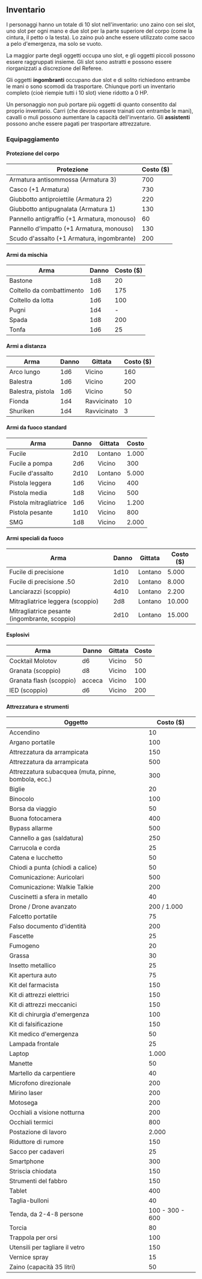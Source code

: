 ## Inventario

I personaggi hanno un totale di 10 slot nell'inventario: uno zaino con sei slot, uno slot per ogni mano e due slot per la parte superiore del corpo (come la cintura, il petto o la testa). Lo zaino può anche essere utilizzato come sacco a pelo d'emergenza, ma solo se vuoto.

La maggior parte degli oggetti occupa uno slot, e gli oggetti piccoli possono essere raggruppati insieme. Gli slot sono astratti e possono essere riorganizzati a discrezione del Referee.

Gli oggetti **ingombranti** occupano due slot e di solito richiedono entrambe le mani o sono scomodi da trasportare. Chiunque porti un inventario completo (cioè riempie tutti i 10 slot) viene ridotto a 0 HP.

Un personaggio non può portare più oggetti di quanto consentito dal proprio inventario. Carri (che devono essere trainati con entrambe le mani), cavalli o muli possono aumentare la capacità dell'inventario. Gli **assistenti** possono anche essere pagati per trasportare attrezzature.

### Equipaggiamento

#### Protezione del corpo

| Protezione                                  | Costo ($) |
| ------------------------------------------- | --------- |
| Armatura antisommossa (Armatura 3)          | 700       |
| Casco (+1 Armatura)                         | 730       |
| Giubbotto antiproiettile (Armatura 2)       | 220       |
| Giubbotto antipugnalata (Armatura 1)        | 130       |
| Pannello antigraffio (+1 Armatura, monouso) | 60        |
| Pannello d'impatto (+1 Armatura, monouso)   | 130       |
| Scudo d'assalto (+1 Armatura, ingombrante)  | 200       |


#### Armi da mischia

| Arma                      | Danno | Costo ($) |
| ------------------------- | ----- | --------- |
| Bastone                   | 1d8   | 20        |
| Coltello da combattimento | 1d6   | 175       |
| Coltello da lotta         | 1d6   | 100       |
| Pugni                     | 1d4   | -         |
| Spada                     | 1d8   | 200       |
| Tonfa                     | 1d6   | 25        |

#### Armi a distanza

| Arma              | Danno | Gittata     | Costo ($) |
| ----------------- | ----- | ----------- | --------- |
| Arco lungo        | 1d6   | Vicino      | 160       |
| Balestra          | 1d6   | Vicino      | 200       |
| Balestra, pistola | 1d6   | Vicino      | 50        |
| Fionda            | 1d4   | Ravvicinato | 10        |
| Shuriken          | 1d4   | Ravvicinato | 3         |


#### Armi da fuoco standard

| Arma                   | Danno | Gittata | Costo |
| ---------------------- | ----- | ------- | ----- |
| Fucile                 | 2d10  | Lontano | 1.000 |
| Fucile a pompa         | 2d6   | Vicino  | 300   |
| Fucile d'assalto       | 2d10  | Lontano | 5.000 |
| Pistola leggera        | 1d6   | Vicino  | 400   |
| Pistola media          | 1d8   | Vicino  | 500   |
| Pistola mitragliatrice | 1d6   | Vicino  | 1.200 |
| Pistola pesante        | 1d10  | Vicino  | 800   |
| SMG                    | 1d8   | Vicino  | 2.000 |

#### Armi speciali da fuoco

| Arma                                          | Danno | Gittata | Costo ($) |
| --------------------------------------------- | ----- | ------- | --------- |
| Fucile di precisione                          | 1d10  | Lontano | 5.000     |
| Fucile di precisione .50                      | 2d10  | Lontano | 8.000     |
| Lanciarazzi (scoppio)                         | 4d10  | Lontano | 2.200     |
| Mitragliatrice leggera (scoppio)              | 2d8   | Lontano | 10.000    |
| Mitragliatrice pesante (ingombrante, scoppio) | 2d10  | Lontano | 15.000    |

#### Esplosivi

| Arma                    | Danno  | Gittata | Costo |
| ----------------------- | ------ | ------- | ----- |
| Cocktail Molotov        | d6     | Vicino  | 50    |
| Granata (scoppio)       | d8     | Vicino  | 100   |
| Granata flash (scoppio) | acceca | Vicino  | 100   |
| IED (scoppio)           | d6     | Vicino  | 200   |

#### Attrezzatura e strumenti

| Oggetto                                             | Costo ($)       |
| --------------------------------------------------- | --------------- |
| Accendino                                           | 10              |
| Argano portatile                                    | 100             |
| Attrezzatura da arrampicata                         | 150             |
| Attrezzatura da arrampicata                         | 500             |
| Attrezzatura subacquea (muta, pinne, bombola, ecc.) | 300             |
| Biglie                                              | 20              |
| Binocolo                                            | 100             |
| Borsa da viaggio                                    | 50              |
| Buona fotocamera                                    | 400             |
| Bypass allarme                                      | 500             |
| Cannello a gas (saldatura)                          | 250             |
| Carrucola e corda                                   | 25              |
| Catena e lucchetto                                  | 50              |
| Chiodi a punta (chiodi a calice)                    | 50              |
| Comunicazione: Auricolari                           | 500             |
| Comunicazione: Walkie Talkie                        | 200             |
| Cuscinetti a sfera in metallo                       | 40              |
| Drone / Drone avanzato                              | 200 / 1.000     |
| Falcetto portatile                                  | 75              |
| Falso documento d'identità                          | 200             |
| Fascette                                            | 25              |
| Fumogeno                                            | 20              |
| Grassa                                              | 30              |
| Insetto metallico                                   | 25              |
| Kit apertura auto                                   | 75              |
| Kit del farmacista                                  | 150             |
| Kit di attrezzi elettrici                           | 150             |
| Kit di attrezzi meccanici                           | 150             |
| Kit di chirurgia d'emergenza                        | 100             |
| Kit di falsificazione                               | 150             |
| Kit medico d'emergenza                              | 50              |
| Lampada frontale                                    | 25              |
| Laptop                                              | 1.000           |
| Manette                                             | 50              |
| Martello da carpentiere                             | 40              |
| Microfono direzionale                               | 200             |
| Mirino laser                                        | 200             |
| Motosega                                            | 200             |
| Occhiali a visione notturna                         | 200             |
| Occhiali termici                                    | 800             |
| Postazione di lavoro                                | 2.000           |
| Riduttore di rumore                                 | 150             |
| Sacco per cadaveri                                  | 25              |
| Smartphone                                          | 300             |
| Striscia chiodata                                   | 150             |
| Strumenti del fabbro                                | 150             |
| Tablet                                              | 400             |
| Taglia-bulloni                                      | 40              |
| Tenda, da 2-4-8 persone                             | 100 - 300 - 600 |
| Torcia                                              | 80              |
| Trappola per orsi                                   | 100             |
| Utensili per tagliare il vetro                      | 150             |
| Vernice spray                                       | 15              |
| Zaino (capacità 35 litri)                           | 50              |

